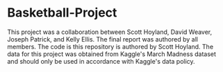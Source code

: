 # Basketball-Project
This project was a collaboration between Scott Hoyland, David Weaver, Joseph Patrick, and Kelly Ellis. The final report was authored by all members. The code is this repository is authored by Scott Hoyland.
The data for this project was obtained from Kaggle's March Madness dataset and should only be used in accordance with Kaggle's data policy.
